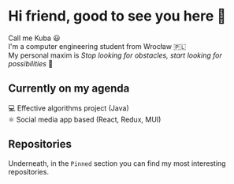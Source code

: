 # Hi friend, good to see you here 👋
Call me Kuba 😃   
I'm a computer engineering student from Wrocław 🇵🇱  
My personal maxim is *Stop looking for obstacles, start looking for possibilities* 🙌

## Currently on my agenda
💻 Effective algorithms project (Java)   
⚛️ Social media app based (React, Redux, MUI)

## Repositories
Underneath, in the `Pinned` section you can find my most interesting repositories.
<!--
**wrzchwc/wrzchwc** is a ✨ _special_ ✨ repository because its `README.md` (this file) appears on your GitHub profile.

Here are some ideas to get you started:

- 🔭 I’m currently working on ...
- 🌱 I’m currently learning ...
- 👯 I’m looking to collaborate on ...
- 🤔 I’m looking for help with ...
- 💬 Ask me about ...
- 📫 How to reach me: ...
- 😄 Pronouns: ...
- ⚡ Fun fact: ...
-->

